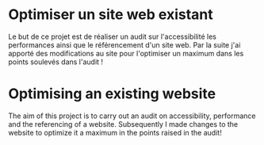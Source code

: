 # Optimiser un site web existant
Le but de ce projet est de réaliser un audit sur l'accessibilité les performances ainsi que le référencement d'un site web.
Par la suite j'ai apporté des modifications au site pour l'optimiser un maximum dans les points soulevés dans l'audit !

# Optimising an existing website 
The aim of this project is to carry out an audit on accessibility, performance and the referencing of a website.
Subsequently I made changes to the website to optimize it a maximum in the points raised in the audit!
